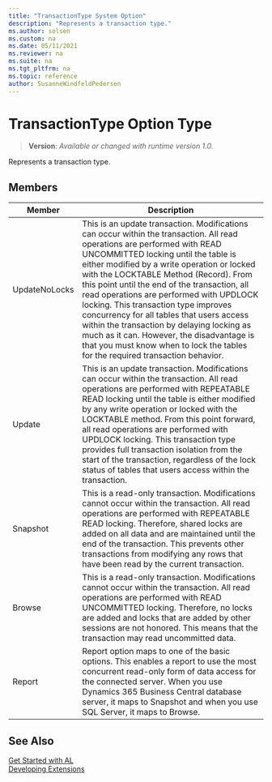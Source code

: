 ```yaml
---
title: "TransactionType System Option"
description: "Represents a transaction type."
ms.author: solsen
ms.custom: na
ms.date: 05/11/2021
ms.reviewer: na
ms.suite: na
ms.tgt_pltfrm: na
ms.topic: reference
author: SusanneWindfeldPedersen
---
```

[//]: # (START>DO_NOT_EDIT)
[//]: # (IMPORTANT:Do not edit any of the content between here and the END>DO_NOT_EDIT.)
[//]: # (Any modifications should be made in the .xml files in the ModernDev repo.)
# TransactionType Option Type
> **Version**: _Available or changed with runtime version 1.0._

Represents a transaction type.

## Members
|  Member  |  Description  |
|----------------|---------------|
|UpdateNoLocks|This is an update transaction. Modifications can occur within the transaction. All read operations are performed with READ UNCOMMITTED locking until the table is either modified by a write operation or locked with the LOCKTABLE Method (Record). From this point until the end of the transaction, all read operations are performed with UPDLOCK locking. This transaction type improves concurrency for all tables that users access within the transaction by delaying locking as much as it can. However, the disadvantage is that you must know when to lock the tables for the required transaction behavior.|
|Update|This is an update transaction. Modifications can occur within the transaction. All read operations are performed with REPEATABLE READ locking until the table is either modified by any write operation or locked with the LOCKTABLE method. From this point forward, all read operations are performed with UPDLOCK locking. This transaction type provides full transaction isolation from the start of the transaction, regardless of the lock status of tables that users access within the transaction.|
|Snapshot|This is a read-only transaction. Modifications cannot occur within the transaction. All read operations are performed with REPEATABLE READ locking. Therefore, shared locks are added on all data and are maintained until the end of the transaction. This prevents other transactions from modifying any rows that have been read by the current transaction.|
|Browse|This is a read-only transaction. Modifications cannot occur within the transaction. All read operations are performed with READ UNCOMMITTED locking. Therefore, no locks are added and locks that are added by other sessions are not honored. This means that the transaction may read uncommitted data.|
|Report|Report option maps to one of the basic options. This enables a report to use the most concurrent read-only form of data access for the connected server. When you use Dynamics 365 Business Central database server, it maps to Snapshot and when you use SQL Server, it maps to Browse.|

[//]: # (IMPORTANT: END>DO_NOT_EDIT)
## See Also  
[Get Started with AL](../../devenv-get-started.md)  
[Developing Extensions](../../devenv-dev-overview.md)  